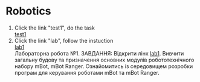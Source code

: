 # Robotics 
1. Click the link "test1", do the task <br>
[test1](https://forms.gle/NQk58Ak1iLmeTS4T8) <br>
1. Click the link "lab", follow the instuction <br>
[lab1](https://drive.google.com/file/d/1DDo4P__R5uvb4EN29T-SuzoJVTE9Js1A/view?usp=sharing)<br>
Лабораторна робота №1. ЗАВДАННЯ: Відкрити лінк 
[lab1](https://drive.google.com/file/d/1DDo4P__R5uvb4EN29T-SuzoJVTE9Js1A/view?usp=sharing).
Вивчити загальну будову та призначення основних модулів робототехнічного набору mBot, mBot Ranger. Ознайомитись із середовищем розробки програм для керування роботами mBot та mBot Ranger.